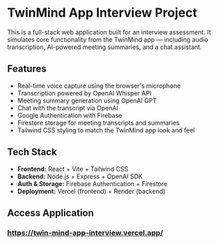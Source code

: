 # TwinMind App Interview Project

This is a full-stack web application built for an interview assessment. It simulates core functionality from the TwinMind app — including audio transcription, AI-powered meeting summaries, and a chat assistant.

## Features

- Real-time voice capture using the browser's microphone
- Transcription powered by OpenAI Whisper API
- Meeting summary generation using OpenAI GPT
- Chat with the transcript via OpenAI
- Google Authentication with Firebase
- Firestore storage for meeting transcripts and summaries
- Tailwind CSS styling to match the TwinMind app look and feel

## Tech Stack

- **Frontend:** React + Vite + Tailwind CSS
- **Backend:** Node.js + Express + OpenAI SDK
- **Auth & Storage:** Firebase Authentication + Firestore
- **Deployment:** Vercel (frontend) + Render (backend)

## Access Application

### https://twin-mind-app-interview.vercel.app/
